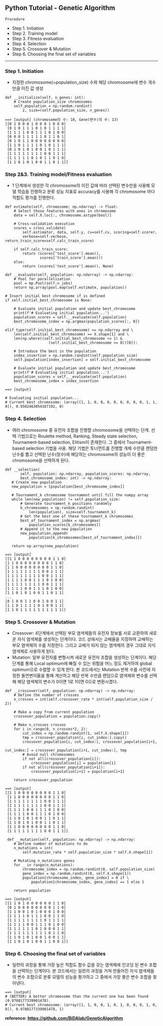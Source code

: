 ## Python Tutorial - Genetic Algorithm


`Procedure`

- Step 1. Initiation 
- Step 2. Training model
- Step 3. Fitness evaluation 
- Step 4. Selection
- Step 5. Crossover & Mutation
- Step 6. Choosing the final set of variables

---


### Step 1. Initiation 
- 지정한 chromosome(=population_size) 수와 해당 chromosome에 변수 개수만큼 이진 값 생성
```
def __initialize(self, n_genes: int):
    # Create population_size chromosomes
    self.population = np.random.randint(
        2, size=(self.population_size, n_genes))

==> [output] (chromosome의 수: 10, Gene(변수)의 수: 13)
[[0 1 0 0 0 1 0 0 0 1 0 0 0]
 [0 1 0 1 1 1 0 1 0 1 1 1 1]
 [1 1 1 1 0 0 1 1 1 0 1 0 0]
 [0 0 0 1 1 1 1 1 0 1 1 0 1]
 [0 1 0 1 1 0 0 0 0 0 0 0 0]
 [1 1 0 1 1 1 1 0 1 0 1 1 1]
 [0 1 0 1 0 1 0 0 1 0 1 1 1]
 [1 1 1 1 1 1 1 1 0 0 1 1 1]
 [1 1 1 1 1 0 1 0 1 1 0 1 0]
 [1 1 0 1 0 1 0 0 1 1 0 1 1]]
 ```

 ### Step 2&3. Training model/Fitness evaluation 
 - 1 단계에서 생성한 각 chromosome의 이진 값에 따라 선택된 변수만을 사용해 모델 학습을 진행하고 분류 성능 지표로 accuracy를 사용해 각 chromosome 마다 적합도 평가를 진행한다. 
```
def estimate(self, chromosome: np.ndarray) -> float:
    # Select those features with ones in chromosome
    data = self.X.loc[:, chromosome.astype(bool)]

    # Cross-validation execution
    scores = cross_validate(
        self.estimator, data, self.y, cv=self.cv, scoring=self.scorer,
        verbose=self.verbose, return_train_score=self.calc_train_score)

    if self.calc_train_score:
        return (scores['test_score'].mean(),
                scores['train_score'].mean())
    else:
        return (scores['test_score'].mean(), None)

def __evaluate(self, population: np.ndarray) -> np.ndarray:
    # Pool for parallelization
    pool = mp.Pool(self.n_jobs)
    return np.array(pool.map(self.estimate, population))

# Insert initial best chromosome if is defined
if self.initial_best_chromosome is None:

    # Evaluate initial population and update best_chromosome
    print(f'# Evaluating initial population...')
    population_scores = self.__evaluate(self.population)
    best_chromosome_index = np.argmax(population_scores[:, 0])

elif type(self.initial_best_chromosome) == np.ndarray and \
    len(self.initial_best_chromosome) == X.shape[1] and \
    len(np.where((self.initial_best_chromosome <= 1) &
                    (self.initial_best_chromosome >= 0))[0]):

    # Introduce the best in the population
    index_insertion = np.random.randint(self.population_size)
    self.population[index_insertion] = self.initial_best_chromosome

    # Evaluate initial population and update best_chromosome
    print(f'# Evaluating initial population...')
    population_scores = self.__evaluate(self.population)
    best_chromosome_index = index_insertion

==> [output]

# Evaluating initial population...
# Current best chromosome: (array([1, 1, 0, 0, 0, 0, 0, 0, 0, 0, 1, 1, 0]), 0.9502463054187192, 0)
```

 ### Step 4. Selection
- 여러 chromosome 중 유전자 조합을 진행할 chromosome을 선택하는 단계. 선택 기법으로는 Roulette method, Ranking, Steady state selection, Tournament-based selection, Elitism이 존재한다. 그 중에서 Tournament-based selection 기법을 사용. 해당 기법은 토너먼트를 진행할 개체 수만큼 랜덤한 난수를 뽑고 선택된 난수(정수)에 해당하는 chromosome의 성능이 더 좋은 chromosome을 선택하게 된다. 

 ```
 def __selection(
        self, population: np.ndarray, population_scores: np.ndarray,
        best_chromosome_index: int) -> np.ndarray:
    # Create new population
    new_population = [population[best_chromosome_index]]

    # Tournament_k chromosome tournament until fill the numpy array
    while len(new_population) != self.population_size:
        # Generate tournament_k positions randomly
        k_chromosomes = np.random.randint(
            len(population), size=self.tournament_k)
        # Get the best one of these tournament_k chromosomes
        best_of_tournament_index = np.argmax(
            population_scores[k_chromosomes])
        # Append it to the new population
        new_population.append(
            population[k_chromosomes[best_of_tournament_index]])

    return np.array(new_population)

==> [output]
[[1 1 0 0 0 0 0 0 0 0 1 1 0]
 [1 1 0 0 0 0 0 0 0 0 1 1 0]
 [1 1 0 0 0 0 0 0 0 0 1 1 0]
 [1 1 1 1 1 1 1 1 0 0 1 1 1]
 [1 1 1 1 1 1 1 1 0 0 1 1 1]
 [1 1 1 1 0 0 1 1 1 0 1 0 0]
 [1 1 1 1 1 1 1 1 0 0 1 1 1]
 [1 1 1 1 0 0 1 1 1 0 1 0 0]
 [1 1 0 1 0 1 0 0 1 1 0 1 1]
...
 [0 1 0 0 1 1 0 0 1 0 0 1 1]
 [1 1 0 1 1 1 1 0 1 0 0 1 1]
 [1 1 0 1 1 1 1 1 1 1 1 1 1]]
```

### Step 5. Crossover & Mutation
- Crossover: 4단계에서 선택된 부모 염색체들의 유전자 정보를 서로 교환하여 새로운 자식 염색체를 생성하는 단계이다. 코드 상에서는 교배율을 지정하여 교배하는 부모 염색체의 수를 지정한다. 그리고 교배가 되지 않는 염색체의 경우 그대로 자식 염색체로 사용하게 된다. 
- Mutation: 일부 유전자를 변형시켜 새로운 유전자 조합을 생성하는 단계이다. 해당 단계를 통해 Local optimum에 빠질 수 있는 위험을 어느 정도 제거하여 global optimum으로 수렴할 수 있게 한다. 본 코드에서는 Mutation 반복 수를 사전에 지정한 돌연변이율을 통해 계산하고 해당 반복 수만큼 랜덤으로 염색체와 변수를 선택해 해당 염색체의 변수가 0이면 1로 1이면 0으로 변환시켰다.

```
def __crossover(self, population: np.ndarray) -> np.ndarray:
    # Define the number of crosses
    n_crosses = int(self.crossover_rate * int(self.population_size / 2))

    # Make a copy from current population
    crossover_population = population.copy()

    # Make n_crosses crosses
    for i in range(0, n_crosses*2, 2):
        cut_index = np.random.randint(1, self.X.shape[1])
        tmp = crossover_population[i, cut_index:].copy()
        crossover_population[i, cut_index:], crossover_population[i+1,
                                                                    cut_index:] = crossover_population[i+1, cut_index:], tmp
        # Avoid null chromosomes
        if not all(crossover_population[i]):
            crossover_population[i] = population[i]
        if not all(crossover_population[i+1]):
            crossover_population[i+1] = population[i+1]

    return crossover_population

==> [output]
[[1 1 0 0 0 0 0 0 0 0 1 1 0]
 [1 1 0 0 0 0 0 0 0 0 1 1 0]
 [1 1 1 1 1 1 1 1 0 0 1 1 1]
 [1 1 1 1 1 1 1 1 0 0 1 1 1]
 [1 1 1 1 0 0 1 1 1 0 1 0 0]
 [1 1 1 1 0 0 1 1 1 0 1 0 0]
 [1 1 0 1 0 1 0 0 1 1 0 1 1]
 [1 1 0 1 0 1 0 0 1 1 0 1 1]
 [1 1 0 0 0 0 0 0 0 0 1 1 0]
 [1 1 1 1 1 1 1 1 0 0 1 1 1]]

 def __mutation(self, population: np.ndarray) -> np.ndarray:
    # Define number of mutations to do
    n_mutations = int(
        self.mutation_rate * self.population_size * self.X.shape[1])

    # Mutating n_mutations genes
    for _ in range(n_mutations):
        chromosome_index = np.random.randint(0, self.population_size)
        gene_index = np.random.randint(0, self.X.shape[1])
        population[chromosome_index, gene_index] = 0 if \
            population[chromosome_index, gene_index] == 1 else 1

    return population

==> [output]
[[1 1 0 1 0 0 0 0 0 0 1 1 0]
 [0 1 0 0 0 0 0 0 0 0 1 1 0]
 [1 1 0 0 1 0 1 0 0 0 1 0 0]
 [1 1 1 1 0 1 1 1 0 0 1 1 0]
 [1 1 1 1 1 1 1 1 0 1 1 1 1]
 [1 1 1 1 0 0 1 1 1 0 1 0 0]
 [1 1 1 1 1 1 0 1 0 0 0 1 1]
 [1 1 1 1 1 1 1 1 1 0 1 1 0]
 [1 1 0 1 0 1 0 0 1 0 0 1 1]
 [1 1 0 1 0 1 0 0 1 1 0 0 1]]
```

### Step 6. Choosing the final set of variables
- 일련의 과정을 통해 가장 높은 적합도 함수 값을 갖는 염색체에 인코딩 된 변수 조합을 선택하는 단계이다. 본 코드에서는 일련의 과정을 거쳐 만들어진 자식 염색체들의 변수 조합으로 분류 모델의 성능을 평가하고 그 중에서 가장 좋은 변수 조합을 찾아낸다.

```
==> [output]
# (BETTER) A better chromosome than the current one has been found (0.9788177339901478).
# Current best chromosome: (array([1, 1, 0, 0, 1, 0, 1, 0, 0, 0, 1, 0, 0]), 0.9788177339901478, 1)
```

**reference: https://github.com/BiDAlab/GeneticAlgorithm**